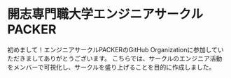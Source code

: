 # 開志専門職大学エンジニアサークル　PACKER

初めまして！エンジニアサークルPACKERのGitHub Organizationに参加していただきましてありがとうございます。
こちらでは、サークルのエンジニア活動をメンバーで可視化し、サークルを盛り上げることを目的に作成しました。

